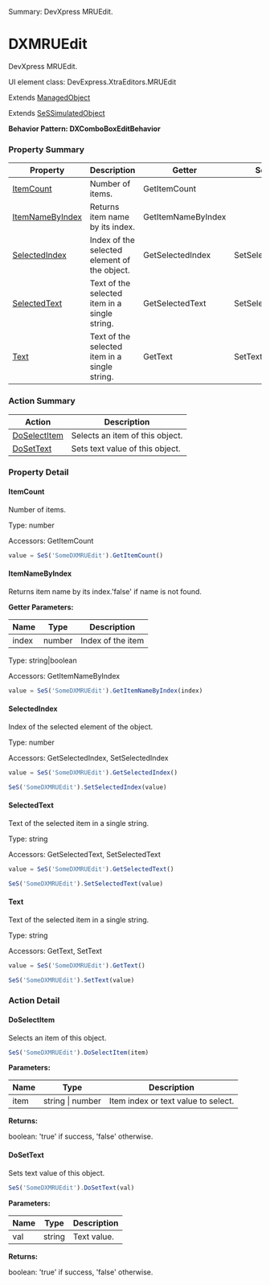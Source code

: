 Summary: DevXpress MRUEdit.

# DXMRUEdit

DevXpress MRUEdit.
 
UI element class: DevExpress.XtraEditors.MRUEdit

Extends [ManagedObject](ManagedObject.md)

Extends [SeSSimulatedObject](SeSSimulatedObject.md)





**Behavior Pattern: DXComboBoxEditBehavior**


<!-- ============================== property summary ========================== -->



### Property Summary
| **Property** | **Description** | **Getter** | **Setter** |
| ------------ | --------------- | ---------- | ---------- |
| [ItemCount](#itemcount) | Number of items. | GetItemCount |  |
| [ItemNameByIndex](#itemnamebyindex) | Returns item name by its index. | GetItemNameByIndex |  |
| [SelectedIndex](#selectedindex) | Index of the selected element of the object. | GetSelectedIndex | SetSelectedIndex |
| [SelectedText](#selectedtext) | Text of the selected item in a single string. | GetSelectedText | SetSelectedText |
| [Text](#text) | Text of the selected item in a single string. | GetText | SetText |



<!-- ============================== action summary ========================== -->



### Action Summary
|  **Action** | **Description** | 
| ----------- | --------------- |
|  [DoSelectItem](#doselectitem) | Selects an item of this object. |
|  [DoSetText](#dosettext) | Sets text value of this object. |



<!-- ============================== property detail ========================== -->

### Property Detail

<a name="ItemCount"></a>
#### ItemCount

Number of items.



Type: number


Accessors: GetItemCount

```javascript
value = SeS('SomeDXMRUEdit').GetItemCount()
```


<a name="ItemNameByIndex"></a>
#### ItemNameByIndex

Returns item name by its index.'false' if name is not found.

**Getter Parameters:**

| **Name** | **Type** | **Description** |
| -------- | -------- | --------------- |  
| index | number | Index of the item |




Type: string|boolean


Accessors: GetItemNameByIndex

```javascript
value = SeS('SomeDXMRUEdit').GetItemNameByIndex(index)
```


<a name="SelectedIndex"></a>
#### SelectedIndex

Index of the selected element of the object.



Type: number


Accessors: GetSelectedIndex, SetSelectedIndex

```javascript
value = SeS('SomeDXMRUEdit').GetSelectedIndex()

SeS('SomeDXMRUEdit').SetSelectedIndex(value)
```


<a name="SelectedText"></a>
#### SelectedText

Text of the selected item in a single string.



Type: string


Accessors: GetSelectedText, SetSelectedText

```javascript
value = SeS('SomeDXMRUEdit').GetSelectedText()

SeS('SomeDXMRUEdit').SetSelectedText(value)
```


<a name="Text"></a>
#### Text

Text of the selected item in a single string.



Type: string


Accessors: GetText, SetText

```javascript
value = SeS('SomeDXMRUEdit').GetText()

SeS('SomeDXMRUEdit').SetText(value)
```




<!-- ============================== action detail ========================== -->

### Action Detail

<a name="DoSelectItem"></a>    
#### DoSelectItem

Selects an item of this object.

```javascript
SeS('SomeDXMRUEdit').DoSelectItem(item)
```


**Parameters:**

|  **Name** | **Type** | **Description** |
| ---------- | -------- | --------------- |
| item | string \| number |  Item index or text value  to select. |




**Returns:**

boolean: 'true' if success, 'false' otherwise.



<a name="see.also.dxmruedit.doselectitem"></a>

<a name="DoSetText"></a>    
#### DoSetText

Sets text value of this object.

```javascript
SeS('SomeDXMRUEdit').DoSetText(val)
```


**Parameters:**

|  **Name** | **Type** | **Description** |
| ---------- | -------- | --------------- |
| val | string |  Text value. |




**Returns:**

boolean: 'true' if success, 'false' otherwise.



<a name="see.also.dxmruedit.dosettext"></a>

  

